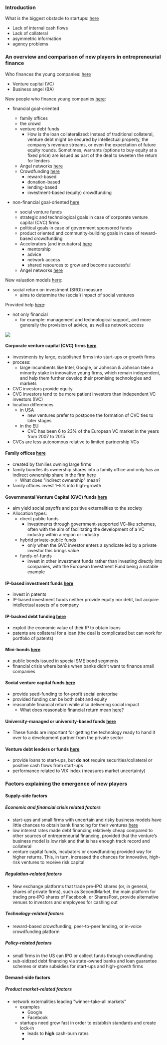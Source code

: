 ### Introduction
What is the biggest obstacle to startups: [here](New%20players%20in%20entrepreneurial%20finance%20and%20why%20they%20are%20there.pdf#page=1&selection=58,7,61,7)
- Lack of internal cash flows
- Lack of collateral
- asymmetric information
- agency problems
### An overview and comparison of new players in entrepreneurial finance
Who finances the young companies: [here](New%20players%20in%20entrepreneurial%20finance%20and%20why%20they%20are%20there.pdf#page=2&selection=66,0,69,41)
- Venture capital (VC) 
- Business angel (BA)

New people who finance young companies [here](New%20players%20in%20entrepreneurial%20finance%20and%20why%20they%20are%20there.pdf#page=2&selection=75,0,76,22):
- financial goal-oriented
	- family offices
	- the crowd
	- venture debt funds
		- How is the loan collateralized: Instead of traditional collateral, venture debt might be secured by intellectual property, the company's revenue streams, or even the expectation of future equity rounds. Sometimes, warrants (options to buy equity at a fixed price) are issued as part of the deal to sweeten the return for lenders
	- Angel networks [here](New%20players%20in%20entrepreneurial%20finance%20and%20why%20they%20are%20there.pdf#page=3&selection=125,0,125,14)
	- Crowdfunding [here](New%20players%20in%20entrepreneurial%20finance%20and%20why%20they%20are%20there.pdf#page=3&selection=153,22,155,12)
		- reward-based
		- donation-based
		- lending-based
		- investment-based (equity) crowdfunding


- non-financial goal-oriented [here](New%20players%20in%20entrepreneurial%20finance%20and%20why%20they%20are%20there.pdf#page=2&selection=78,22,92,12)
	- social venture funds
	- strategic and technological goals in case of corporate venture capital (CVC) firms
	- political goals in case of government sponsored funds
	- product oriented and community-building goals in case of reward-based crowdfunding
	- Accelerators (and incubators) [here](New%20players%20in%20entrepreneurial%20finance%20and%20why%20they%20are%20there.pdf#page=3&selection=57,0,110,1)
		- mentorship
		- advice
		- network access 
		- shared resources to grow and become successful 
	- Angel networks [here](New%20players%20in%20entrepreneurial%20finance%20and%20why%20they%20are%20there.pdf#page=3&selection=125,0,125,14)

New valuation models [here](New%20players%20in%20entrepreneurial%20finance%20and%20why%20they%20are%20there.pdf#page=2&selection=100,0,103,43):
- social return on investment (SROI) measure
	- aims to determine the (social) impact of social ventures

Provided help [here](New%20players%20in%20entrepreneurial%20finance%20and%20why%20they%20are%20there.pdf#page=2&selection=103,46,109,14):
- not only financial 
	- for example: management and technological support, and more generally the provision of advice, as well as network access


![](Pasted%20image%2020241020142545.png)

#### Corporate venture capital (CVC) firms [here](New%20players%20in%20entrepreneurial%20finance%20and%20why%20they%20are%20there.pdf#page=5&selection=7,0,14,30)
 - investments by large, established firms into start-ups or growth firms
 - process:
	 - large incumbents like Intel, Google, or Johnson & Johnson take a minority stake in innovative young firms, which remain independent, and help them further develop their promising technologies and markets
 - CVC investors provide equity
 -  CVC investors tend to be more patient investors than independent VC investors (IVC)
 - location differences
	 - in USA
		 - new ventures prefer to postpone the formation of CVC ties to later stages
	 - in the EU
		 -  CVC has been 6 to 23% of the European VC market in the years from 2007 to 2015
 - CVCs are less autonomous relative to limited partnership VCs


#### Family offices [here](New%20players%20in%20entrepreneurial%20finance%20and%20why%20they%20are%20there.pdf#page=5&selection=56,0,61,18)
- created by families owning large firms
- family bundles its ownership shares into a family office and only has an indirect ownership share in the firm [here](New%20players%20in%20entrepreneurial%20finance%20and%20why%20they%20are%20there.pdf#page=5&selection=62,41,64,48)
	- What does "indirect ownership" mean?
- family offices invest 1–5% into high-growth 

#### Governmental Venture Capital (GVC) funds [here](New%20players%20in%20entrepreneurial%20finance%20and%20why%20they%20are%20there.pdf#page=5&selection=79,0,85,6)
- aim yield social payoffs and positive externalities to the society
- Allocation types:
	- direct public funds 
		- investments through government-supported VC-like schemes, often with the aim of facilitating the development of a VC industry within a region or industry
	- hybrid private-public funds
		- only when the GVC investor enters a syndicate led by a private investor this brings value
	- funds-of-funds
		- invest in other investment funds rather than investing directly into companies, with the European Investment Fund being a notable example

#### IP-based investment funds [here](New%20players%20in%20entrepreneurial%20finance%20and%20why%20they%20are%20there.pdf#page=6&selection=17,0,21,28)
- invest in patents
- IP-based investment funds neither provide equity nor debt, but acquire intellectual assets of a company

#### IP-backed debt funding [here](New%20players%20in%20entrepreneurial%20finance%20and%20why%20they%20are%20there.pdf#page=6&selection=26,0,29,43)
- exploit the economic value of their IP to obtain loans
- patents are collateral for a loan (the deal is complicated but can work for portfolio of patents)

#### Mini-bonds [here](New%20players%20in%20entrepreneurial%20finance%20and%20why%20they%20are%20there.pdf#page=6&selection=39,0,42,15)
- public bonds issued in special SME bond segments
- financial crisis where banks when banks didn't want to finance small companies 

#### Social venture capital funds [here](New%20players%20in%20entrepreneurial%20finance%20and%20why%20they%20are%20there.pdf#page=6&selection=54,0,54,28)
- provide seed-funding to for-profit social enterprise
- provided funding can be both debt and equity
- reasonable financial return while also delivering social impact 
	- What does reasonable financial return mean [here](New%20players%20in%20entrepreneurial%20finance%20and%20why%20they%20are%20there.pdf#page=6&selection=58,36,59,16)?

#### University-managed or university-based funds [here](New%20players%20in%20entrepreneurial%20finance%20and%20why%20they%20are%20there.pdf#page=6&selection=63,0,63,44)
- These funds are important for getting the technology ready to hand it over to a development partner from the private sector

#### Venture debt lenders or funds [here](New%20players%20in%20entrepreneurial%20finance%20and%20why%20they%20are%20there.pdf#page=6&selection=74,0,74,29)
 - provide loans to start-ups, but **do not** require securities/collateral or positive cash flows from start-ups
 - performance related to VIX index (measures market uncertainty)

### Factors explaining the emergence of new players
#### Supply-side factors
##### Economic and financial crisis related factors 
- start-ups and small firms with uncertain and risky business models have little chances to obtain bank financing for their ventures [here](New%20players%20in%20entrepreneurial%20finance%20and%20why%20they%20are%20there.pdf#page=6&selection=116,23,118,43)
- low interest rates made debt financing relatively cheap compared to other sources of entrepreneurial financing, provided that the venture’s business model is low risk and that is has enough track record and collateral
- venture capital funds, incubators or crowdfunding provided way for higher returns, This, in turn, increased the chances for innovative, high-risk ventures to receive risk capital
##### Regulation-related factors
- New exchange platforms that trade pre-IPO shares (or, in general, shares of private firms), such as SecondMarket, the main platform for trading pre-IPO shares of Facebook, or SharesPost, provide alternative venues to investors and employees for cashing out
##### Technology-related factors
- reward-based crowdfunding, peer-to-peer lending, or in-voice crowdfunding platform
##### Policy-related factors
- small firms in the US can IPO or collect funds through crowdfunding
- sub-sidized debt financing via state-owned banks and loan guarantee schemes or state subsidies for start-ups and high-growth firms

#### Demand-side factors
##### Product market-related factors
- network externalities leading "winner-take-all markets"
	- examples
		- Google
		- Facebook
	- startups need grow fast in order to establish standards and create lock-in
		- leads to **high** cash-burn rates
		- 